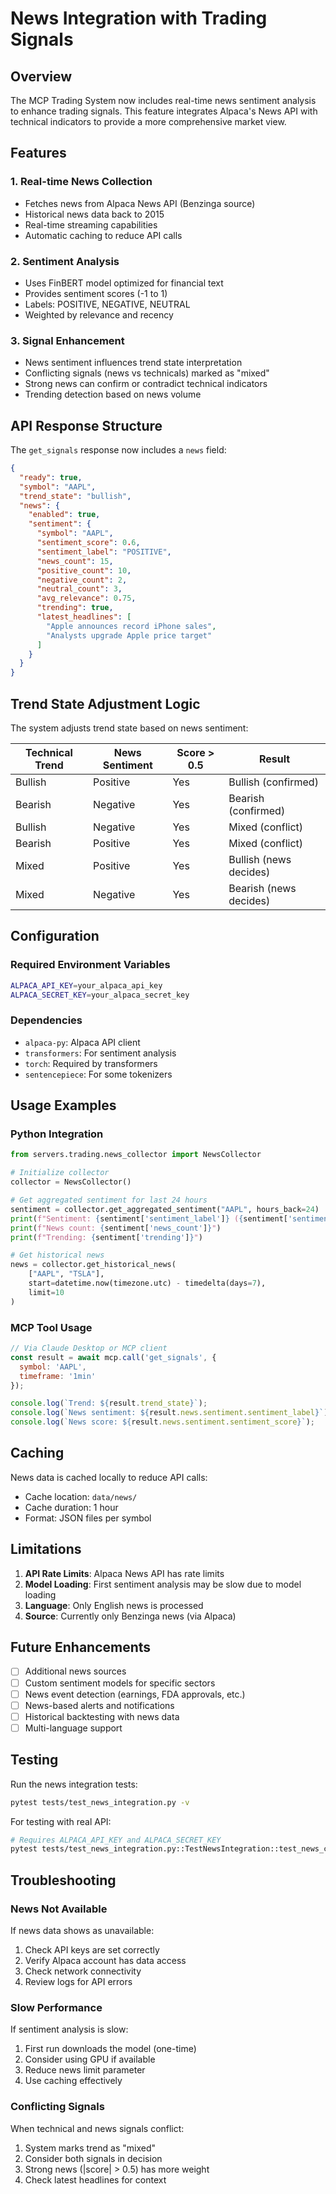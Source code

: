 # News Integration with Trading Signals

## Overview

The MCP Trading System now includes real-time news sentiment analysis to enhance trading signals. This feature integrates Alpaca's News API with technical indicators to provide a more comprehensive market view.

## Features

### 1. Real-time News Collection
- Fetches news from Alpaca News API (Benzinga source)
- Historical news data back to 2015
- Real-time streaming capabilities
- Automatic caching to reduce API calls

### 2. Sentiment Analysis
- Uses FinBERT model optimized for financial text
- Provides sentiment scores (-1 to 1)
- Labels: POSITIVE, NEGATIVE, NEUTRAL
- Weighted by relevance and recency

### 3. Signal Enhancement
- News sentiment influences trend state interpretation
- Conflicting signals (news vs technicals) marked as "mixed"
- Strong news can confirm or contradict technical indicators
- Trending detection based on news volume

## API Response Structure

The `get_signals` response now includes a `news` field:

```json
{
  "ready": true,
  "symbol": "AAPL",
  "trend_state": "bullish",
  "news": {
    "enabled": true,
    "sentiment": {
      "symbol": "AAPL",
      "sentiment_score": 0.6,
      "sentiment_label": "POSITIVE",
      "news_count": 15,
      "positive_count": 10,
      "negative_count": 2,
      "neutral_count": 3,
      "avg_relevance": 0.75,
      "trending": true,
      "latest_headlines": [
        "Apple announces record iPhone sales",
        "Analysts upgrade Apple price target"
      ]
    }
  }
}
```

## Trend State Adjustment Logic

The system adjusts trend state based on news sentiment:

| Technical Trend | News Sentiment | Score > 0.5 | Result |
|----------------|----------------|-------------|---------|
| Bullish | Positive | Yes | Bullish (confirmed) |
| Bearish | Negative | Yes | Bearish (confirmed) |
| Bullish | Negative | Yes | Mixed (conflict) |
| Bearish | Positive | Yes | Mixed (conflict) |
| Mixed | Positive | Yes | Bullish (news decides) |
| Mixed | Negative | Yes | Bearish (news decides) |

## Configuration

### Required Environment Variables
```bash
ALPACA_API_KEY=your_alpaca_api_key
ALPACA_SECRET_KEY=your_alpaca_secret_key
```

### Dependencies
- `alpaca-py`: Alpaca API client
- `transformers`: For sentiment analysis
- `torch`: Required by transformers
- `sentencepiece`: For some tokenizers

## Usage Examples

### Python Integration
```python
from servers.trading.news_collector import NewsCollector

# Initialize collector
collector = NewsCollector()

# Get aggregated sentiment for last 24 hours
sentiment = collector.get_aggregated_sentiment("AAPL", hours_back=24)
print(f"Sentiment: {sentiment['sentiment_label']} ({sentiment['sentiment_score']:.2f})")
print(f"News count: {sentiment['news_count']}")
print(f"Trending: {sentiment['trending']}")

# Get historical news
news = collector.get_historical_news(
    ["AAPL", "TSLA"],
    start=datetime.now(timezone.utc) - timedelta(days=7),
    limit=10
)
```

### MCP Tool Usage
```javascript
// Via Claude Desktop or MCP client
const result = await mcp.call('get_signals', {
  symbol: 'AAPL',
  timeframe: '1min'
});

console.log(`Trend: ${result.trend_state}`);
console.log(`News sentiment: ${result.news.sentiment.sentiment_label}`);
console.log(`News score: ${result.news.sentiment.sentiment_score}`);
```

## Caching

News data is cached locally to reduce API calls:
- Cache location: `data/news/`
- Cache duration: 1 hour
- Format: JSON files per symbol

## Limitations

1. **API Rate Limits**: Alpaca News API has rate limits
2. **Model Loading**: First sentiment analysis may be slow due to model loading
3. **Language**: Only English news is processed
4. **Source**: Currently only Benzinga news (via Alpaca)

## Future Enhancements

- [ ] Additional news sources
- [ ] Custom sentiment models for specific sectors
- [ ] News event detection (earnings, FDA approvals, etc.)
- [ ] News-based alerts and notifications
- [ ] Historical backtesting with news data
- [ ] Multi-language support

## Testing

Run the news integration tests:
```bash
pytest tests/test_news_integration.py -v
```

For testing with real API:
```bash
# Requires ALPACA_API_KEY and ALPACA_SECRET_KEY
pytest tests/test_news_integration.py::TestNewsIntegration::test_news_collector_integration -v
```

## Troubleshooting

### News Not Available
If news data shows as unavailable:
1. Check API keys are set correctly
2. Verify Alpaca account has data access
3. Check network connectivity
4. Review logs for API errors

### Slow Performance
If sentiment analysis is slow:
1. First run downloads the model (one-time)
2. Consider using GPU if available
3. Reduce news limit parameter
4. Use caching effectively

### Conflicting Signals
When technical and news signals conflict:
1. System marks trend as "mixed"
2. Consider both signals in decision
3. Strong news (|score| > 0.5) has more weight
4. Check latest headlines for context